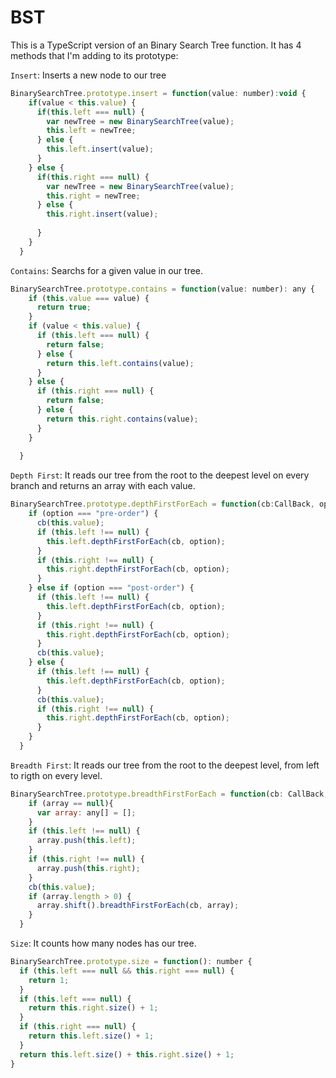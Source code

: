 # BST

This is a TypeScript version of an Binary Search Tree function.
It has 4 methods that I'm adding to its prototype:

`Insert`: Inserts a new node to our tree

```javascript
BinarySearchTree.prototype.insert = function(value: number):void {
    if(value < this.value) {
      if(this.left === null) {
        var newTree = new BinarySearchTree(value);
        this.left = newTree;
      } else {
        this.left.insert(value);
      }
    } else {
      if(this.right === null) {
        var newTree = new BinarySearchTree(value);
        this.right = newTree;
      } else {
        this.right.insert(value);
      
      }
    }
  }
```

`Contains`: Searchs for a given value in our tree.

```javascript
BinarySearchTree.prototype.contains = function(value: number): any {
    if (this.value === value) {
      return true;
    }
    if (value < this.value) {
      if (this.left === null) {
        return false;
      } else {
        return this.left.contains(value);
      }
    } else {
      if (this.right === null) {
        return false;
      } else {
        return this.right.contains(value);
      }
    }
  
  }
```

`Depth First`: It reads our tree from the root to the deepest level on every branch and returns an array with each value.

```javascript
BinarySearchTree.prototype.depthFirstForEach = function(cb:CallBack, option: string): any {
    if (option === "pre-order") {
      cb(this.value);
      if (this.left !== null) {
        this.left.depthFirstForEach(cb, option);
      }
      if (this.right !== null) {
        this.right.depthFirstForEach(cb, option);
      }
    } else if (option === "post-order") {
      if (this.left !== null) {
        this.left.depthFirstForEach(cb, option);
      }
      if (this.right !== null) {
        this.right.depthFirstForEach(cb, option);
      }
      cb(this.value);
    } else {
      if (this.left !== null) {
        this.left.depthFirstForEach(cb, option);
      }
      cb(this.value);
      if (this.right !== null) {
        this.right.depthFirstForEach(cb, option);
      }
    }
  }
```

`Breadth First`: It reads our tree from the root to the deepest level, from left to rigth on every level.

```javascript
BinarySearchTree.prototype.breadthFirstForEach = function(cb: CallBack, array: any[]): any {
    if (array == null){
      var array: any[] = [];
    }
    if (this.left !== null) {
      array.push(this.left);
    }
    if (this.right !== null) {
      array.push(this.right);
    }
    cb(this.value);
    if (array.length > 0) {
      array.shift().breadthFirstForEach(cb, array);
    }
  }
```

`Size`: It counts how many nodes has our tree.

```javascript
BinarySearchTree.prototype.size = function(): number {
  if (this.left === null && this.right === null) {
    return 1;
  }
  if (this.left === null) {
    return this.right.size() + 1;
  }
  if (this.right === null) {
    return this.left.size() + 1;
  }
  return this.left.size() + this.right.size() + 1;
}
```